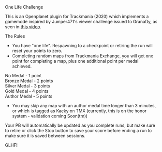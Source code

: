 One Life Challenge

This is an Openplanet plugin for Trackmania (2020) which implements a gamemode inspired by Jumper471's viewer challenge issued to GranaDy, as seen in [this video](https://www.youtube.com/watch?v=VRhDQmoTmz4). 

The Rules

- You have "one life". Respawning to a checkpoint or retiring the run will reset your points to zero.
- Completing random maps from Trackmania Exchange, you will get one point for completing a map, plus one additional point per medal achieved.

No Medal - 1 point  
Bronze Medal - 2 points  
Silver Medal - 3 points  
Gold Medal - 4 points  
Author Medal - 5 points  

- You may skip any map with an author medal time longer than 3 minutes, or which is tagged as Kacky on TMX (currently, this is on the honor system - validation coming Soon(tm))

Your PB will automatically be updated as you complete runs, but make sure to retire or click the Stop button to save your score before ending a run to make sure it is saved between sessions.

GLHF!
